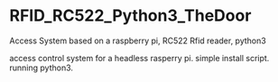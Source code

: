 # RFID_RC522_Python3_TheDoor
Access System based on a raspberry pi, RC522 Rfid reader, python3

access control system for a headless rasperry pi.
simple install script. running python3.
